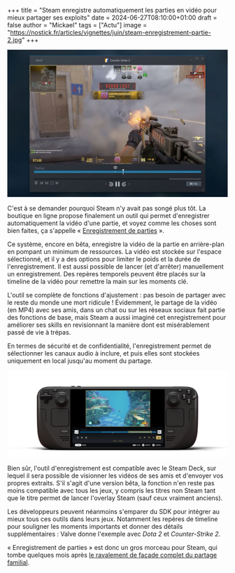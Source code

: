 +++
title = "Steam enregistre automatiquement les parties en vidéo pour mieux partager ses exploits"
date = 2024-06-27T08:10:00+01:00
draft = false
author = "Mickael"
tags = ["Actu"]
image = "https://nostick.fr/articles/vignettes/juin/steam-enregistrement-partie-2.jpg"
+++

![Enregistrement de parties Steam](steam-enregistrement-partie-2.jpg "")

C'est à se demander pourquoi Steam n'y avait pas songé plus tôt. La boutique en ligne propose finalement un outil qui permet d'enregistrer automatiquement la vidéo d'une partie, et voyez comme les choses sont bien faites, ça s'appelle « [Enregistrement de parties](https://store.steampowered.com/gamerecording) ».

Ce système, encore en bêta, enregistre la vidéo de la partie en arrière-plan en pompant un minimum de ressources. La vidéo est stockée sur l'espace sélectionné, et il y a des options pour limiter le poids et la durée de l'enregistrement. Il est aussi possible de lancer (et d'arrêter) manuellement un enregistrement. Des repères temporels peuvent être placés sur la timeline de la vidéo pour remettre la main sur les moments clé.

L'outil se complète de fonctions d'ajustement : pas besoin de partager avec le reste du monde une mort ridicule ! Évidemment, le partage de la vidéo (en MP4) avec ses amis, dans un chat ou sur les réseaux sociaux fait partie des fonctions de base, mais Steam a aussi imaginé cet enregistrement pour améliorer ses skills en revisionnant la manière dont est misérablement passé de vie à trépas.

En termes de sécurité et de confidentialité, l'enregistrement permet de sélectionner les canaux audio à inclure, et puis elles sont stockées uniquement en local jusqu'au moment du partage.

![Enregistrement de parties Steam](steam-enregistrement-partie.jpg "Pas besoin de Final Cut Pro sur le Steam Deck.")

Bien sûr, l'outil d'enregistrement est compatible avec le Steam Deck, sur lequel il sera possible de visionner les vidéos de ses amis et d'envoyer vos propres extraits. S'il s'agit d'une version bêta, la fonction n'en reste pas moins compatible avec tous les jeux, y compris les titres non Steam tant que le titre permet de lancer l'overlay Steam (sauf ceux vraiment anciens). 

Les développeurs peuvent néanmoins s'emparer du SDK pour intégrer au mieux tous ces outils dans leurs jeux. Notamment les repères de timeline pour souligner les moments importants et donner des détails supplémentaires : Valve donne l'exemple avec *Dota 2* et *Counter-Strike 2*.

« Enregistrement de parties » est donc un gros morceau pour Steam, qui tombe quelques mois après [le ravalement de façade complet du partage familial](https://nostick.fr/articles/2024/mars/1903_steam/).